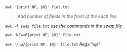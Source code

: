 `awk '{print NF, $0}' fiel.txt`  
>*Add number of fields in the front of the each line*

`awk -f swap file.txt` *use the commands in the swap file*

`awk 'NF==6{print NF, $0}' file.txt`

`awk '/up/{print NF, $0}' file.txt` *Regx "up"*
